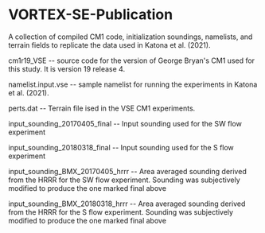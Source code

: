 # VORTEX-SE-Publication
A collection of compiled CM1 code, initialization soundings, namelists, and terrain fields to replicate the data used in Katona et al. (2021). 


cm1r19_VSE -- source code for the version of George Bryan's CM1 used for this study. It is version 19 release 4.

namelist.input.vse -- sample namelist for running the experiments in Katona et al. (2021). 

perts.dat -- Terrain file ised in the VSE CM1 experiments.

input_sounding_20170405_final  -- Input sounding used for the SW flow experiment 

input_sounding_20180318_final -- Input sounding used for the S flow experiment

input_sounding_BMX_20170405_hrrr -- Area averaged sounding derived from the HRRR for the SW flow experiment. Sounding was subjectively modified to produce the one marked final above

input_sounding_BMX_20180318_hrrr -- Area averaged sounding derived from the HRRR for the S flow experiment. Sounding was subjectively modified to produce the one marked final above
